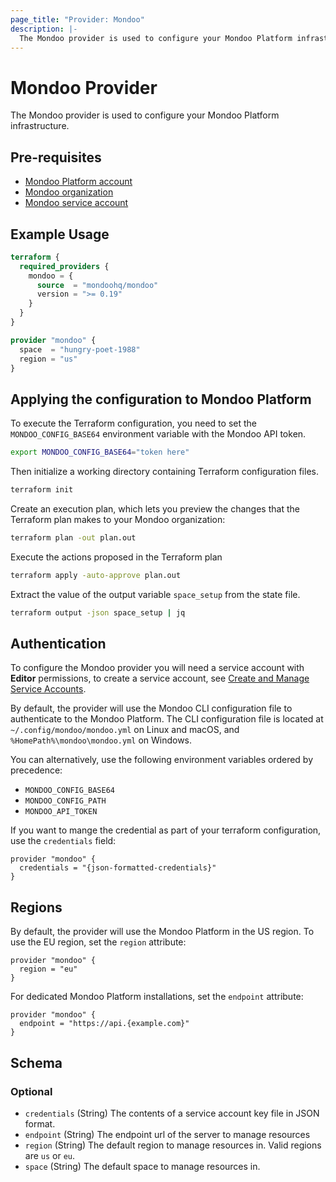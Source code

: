 ```yaml
---
page_title: "Provider: Mondoo"
description: |-
  The Mondoo provider is used to configure your Mondoo Platform infrastructure.
---
```


# Mondoo Provider

The Mondoo provider is used to configure your Mondoo Platform infrastructure.

## Pre-requisites

- [Mondoo Platform account](https://mondoo.com/docs/platform/start/plat-start-acct/)
- [Mondoo organization](https://mondoo.com/docs/platform/start/organize/overview/)
- [Mondoo service account](https://mondoo.com/docs/platform/maintain/access/service_accounts/)

## Example Usage

```terraform
terraform {
  required_providers {
    mondoo = {
      source  = "mondoohq/mondoo"
      version = ">= 0.19"
    }
  }
}

provider "mondoo" {
  space  = "hungry-poet-1988"
  region = "us"
}
```

## Applying the configuration to Mondoo Platform

To execute the Terraform configuration, you need to set the `MONDOO_CONFIG_BASE64` environment variable with the Mondoo
API token.

```bash
export MONDOO_CONFIG_BASE64="token here"
```

Then initialize a working directory containing Terraform configuration files.

```bash
terraform init
```

Create an execution plan, which lets you preview the changes that the Terraform plan makes to your Mondoo organization:

```bash
terraform plan -out plan.out
```

Execute the actions proposed in the Terraform plan

```bash
terraform apply -auto-approve plan.out
```

Extract the value of the output variable `space_setup` from the state file.

```bash
terraform output -json space_setup | jq
```

## Authentication

To configure the Mondoo provider you will need a service account with **Editor** permissions, to create a service
account, see [Create and Manage Service Accounts](https://mondoo.com/docs/platform/maintain/access/service_accounts/).

By default, the provider will use the Mondoo CLI configuration file to authenticate to the Mondoo Platform. The CLI
configuration file is located at `~/.config/mondoo/mondoo.yml` on Linux and macOS, and `%HomePath%\mondoo\mondoo.yml`
on Windows.

You can alternatively, use the following environment variables ordered by precedence:

* `MONDOO_CONFIG_BASE64`
* `MONDOO_CONFIG_PATH`
* `MONDOO_API_TOKEN`

If you want to mange the credential as part of your terraform configuration, use the `credentials` field:

```hcl
provider "mondoo" {
  credentials = "{json-formatted-credentials}"
}
```

## Regions

By default, the provider will use the Mondoo Platform in the US region. To use the EU region, set the `region`
attribute:

```hcl
provider "mondoo" {
  region = "eu"
}
```

For dedicated Mondoo Platform installations, set the `endpoint` attribute:

```hcl
provider "mondoo" {
  endpoint = "https://api.{example.com}"
}
```

<!-- schema generated by tfplugindocs -->
## Schema

### Optional

- `credentials` (String) The contents of a service account key file in JSON format.
- `endpoint` (String) The endpoint url of the server to manage resources
- `region` (String) The default region to manage resources in. Valid regions are `us` or `eu`.
- `space` (String) The default space to manage resources in.
